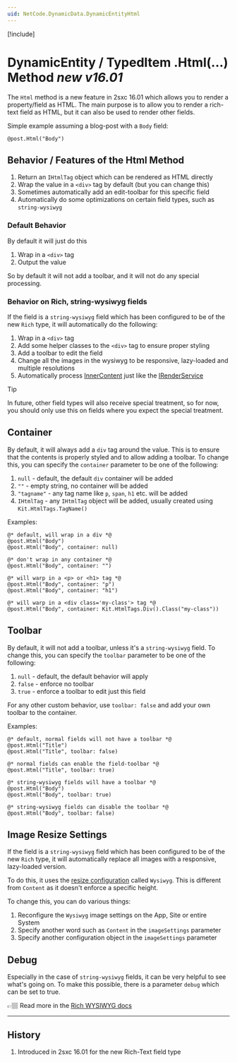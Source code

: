 ```yaml
---
uid: NetCode.DynamicData.DynamicEntityHtml
---
```


[!include[](~/pages/basics/stack/_shared-float-summary.md)]
<style>.context-box-summary .data-all { visibility: visible; } </style>

# DynamicEntity / TypedItem .Html(...) Method _new v16.01_

The `Html` method is a new feature in 2sxc 16.01 which allows you to render a property/field as HTML.
The main purpose is to allow you to render a rich-text field as HTML, but it can also be used to render other fields.

Simple example assuming a blog-post with a `Body` field:

```razor
@post.Html("Body")
```

## Behavior / Features of the Html Method

1. Return an `IHtmlTag` object which can be rendered as HTML directly
1. Wrap the value in a `<div>` tag by default (but you can change this)
1. Sometimes automatically add an edit-toolbar for this specific field
1. Automatically do some optimizations on certain field types, such as `string-wysiwyg`

### Default Behavior

By default it will just do this

1. Wrap in a `<div>` tag
1. Output the value

So by default it will not add a toolbar, and it will not do any special processing.

### Behavior on Rich, string-wysiwyg fields

If the field is a `string-wysiwyg` field which has been configured to be of the new `Rich` type, it will automatically do the following:

1. Wrap in a `<div>` tag
1. Add some helper classes to the `<div>` tag to ensure proper styling
1. Add a toolbar to edit the field
1. Change all the images in the wysiwyg to be responsive, lazy-loaded and multiple resolutions
1. Automatically process [InnerContent](xref:Basics.Cms.InnerContent.Index) just like the [IRenderService](xref:ToSic.Sxc.Services.IRenderService)

> [!TIP]
> In future, other field types will also receive special treatment,
> so for now, you should only use this on fields where you expect the special treatment.

## Container

By default, it will always add a `div` tag around the value.
This is to ensure that the contents is properly styled and to allow adding a toolbar.
To change this, you can specify the `container` parameter to be one of the following:

1. `null` - default, the default `div` container will be added
1. `""` - empty string, no container will be added
1. `"tagname"` - any tag name like `p`, `span`, `h1` etc. will be added
1. `IHtmlTag` - any `IHtmlTag` object will be added, usually created using `Kit.HtmlTags.TagName()`

Examples:

```razor
@* default, will wrap in a div *@
@post.Html("Body")
@post.Html("Body", container: null)

@* don't wrap in any container *@
@post.Html("Body", container: "")

@* will warp in a <p> or <h1> tag *@
@post.Html("Body", container: "p")
@post.Html("Body", container: "h1")

@* will warp in a <div class='my-class'> tag *@
@post.Html("Body", container: Kit.HtmlTags.Div().Class("my-class"))
```

## Toolbar

By default, it will not add a toolbar, unless it's a `string-wysiwyg` field.
To change this, you can specify the `toolbar` parameter to be one of the following:

1. `null` - default, the default behavior will apply
1. `false` - enforce no toolbar
1. `true` - enforce a toolbar to edit just this field

For any other custom behavior, use `toolbar: false` and add your own toolbar to the container.

Examples:

```razor
@* default, normal fields will not have a toolbar *@
@post.Html("Title")
@post.Html("Title", toolbar: false)

@* normal fields can enable the field-toolbar *@
@post.Html("Title", toolbar: true)

@* string-wysiwyg fields will have a toolbar *@
@post.Html("Body")
@post.Html("Body", toolbar: true)

@* string-wysiwyg fields can disable the toolbar *@
@post.Html("Body", toolbar: false)

```

## Image Resize Settings

If the field is a `string-wysiwyg` field which has been configured to be of the new `Rich` type, it will automatically replace all images with a responsive, lazy-loaded version.

To do this, it uses the [resize configuration](xref:Basics.Configuration.Settings.Images.Index) called `Wysiwyg`.
This is different from `Content` as it doesn't enforce a specific height.

To change this, you can do various things:

1. Reconfigure the `Wysiwyg` image settings on the App, Site or entire System
1. Specify another word such as `Content` in the `imageSettings` parameter
1. Specify another configuration object in the `imageSettings` parameter

## Debug

Especially in the case of `string-wysiwyg` fields, it can be very helpful to see what's going on.
To make this possible, there is a parameter `debug` which can be set to true.

👉🏽 Read more in the [Rich WYSIWYG docs](xref:Basics.Data.Fields.String-Wysiwyg-Rich)


---

## History

1. Introduced in 2sxc 16.01 for the new Rich-Text field type
